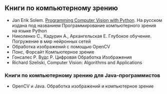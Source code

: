## Книги по компьютерному зрению
- Jan Erik Solem. [Programming Computer Vision with Python](http://programmingcomputervision.com/). На русском издана под названием Программирование компьютерного зрения на языке Python
- Николенко С., Кадурин А., Архангельская Е. Глубокое обучение. Погружение в мир нейронных сетей
- Обработка изображений с помощью OpenCV
- Понс, Форсайт Компьютерное зрение
- Гонсалес Р. Вудс Р. Цифровая Обработка Изображения
- Richard Szeliski, Computer Vision: Algorithms and Applications

### Книги по компьютерному зрению для Java-программистов
- OpenCV и Java. Обработка изображений и компьютерное зрение